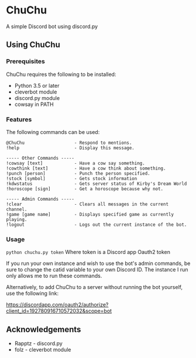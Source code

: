 # ChuChu
A simple Discord bot using discord.py

## Using ChuChu

### Prerequisites
ChuChu requires the following to be installed:
* Python 3.5 or later
* cleverbot module
* discord.py module
* cowsay in PATH

### Features
The following commands can be used:
```
@ChuChu                   - Respond to mentions.
!help                     - Display this message.

----- Other Commands -----
!cowsay [text]            - Have a cow say something.
!cowthink [text]          - Have a cow think about something.
!punch [person]           - Punch the person specified.
!stock [symbol]           - Gets stock information
!kdwstatus                - Gets server status of Kirby's Dream World
!horoscope [sign]         - Get a horoscope because why not.

----- Admin Commands -----
!clear                    - Clears all messages in the current channel.
!game [game name]         - Displays specified game as currently playing.
!logout                   - Logs out the current instance of the bot.
```

### Usage
`python chuchu.py token`
Where token is a Discord app Oauth2 token

If you run your own instance and wish to use the
bot's admin commands, be sure to change the catid
variable to your own Discord ID. The instance I
run only allows me to run these commands.

Alternatively, to add ChuChu to a server without
running the bot yourself, use the following link:

https://discordapp.com/oauth2/authorize?client_id=192780916710572032&scope=bot

## Acknowledgements
* Rapptz - discord.py
* folz - cleverbot module
